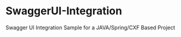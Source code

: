 SwaggerUI-Integration
=====================

Swagger UI Integration Sample for a JAVA/Spring/CXF Based Project
